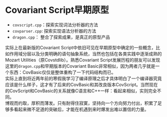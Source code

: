 # Covariant Script早期原型
+ `covscript.cpp`：探索实现词法分析器的方法
+ `covparser.cpp`: 探索实现语法分析器的方法
+ `dragon.cpp`： 整合了探索成果，是真正的原型产品

实际上在最新版的Covariant Script中依旧可见在早期原型中确定的一些概念，比如作用域分层以及分类明确的语句抽象系统，当然也包括在各类实践中逐渐成熟的Mozart Utilities（原Covstdlib）。熟悉Covariant Script发展历程的朋友可以发现这里的`dragon.cpp`和早期版本的Covariant Basic非常相似，因为两者几乎就是一个东西：CovBasic仅仅是整体重构了一下代码结构而已。  
实际上直到将近两年前的寒假我学习了编译原理之后才具体明白了一个编译器究竟应该是什么样子，这才有了后来的CovBasic和其改良版本CovScript。当然现在的CovScript和CovBasic的关系就像C语言和C++一样：看起来相似，实则完全不同。  
博观而约取，厚积而薄发。只有耐得住寂寞，坚持向一个方向努力付出，积累了足够多看起来微不足道的突破后，才能在机遇到来时爆发出难以置信的力量。